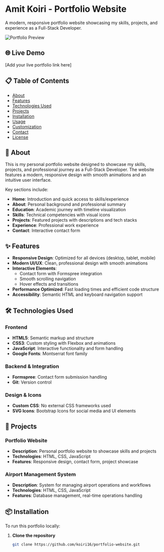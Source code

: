 # Amit Koiri - Portfolio Website

A modern, responsive portfolio website showcasing my skills, projects, and experience as a Full-Stack Developer.

![Portfolio Preview](img/demo.jpg)

## 🌐 Live Demo

[Add your live portfolio link here]

## 📋 Table of Contents

- [About](#about)
- [Features](#features)
- [Technologies Used](#technologies-used)
- [Projects](#projects)
- [Installation](#installation)
- [Usage](#usage)
- [Customization](#customization)
- [Contact](#contact)
- [License](#license)

## 📖 About

This is my personal portfolio website designed to showcase my skills, projects, and professional journey as a Full-Stack Developer. The website features a modern, responsive design with smooth animations and an intuitive user interface.

Key sections include:
- **Home**: Introduction and quick access to skills/experience
- **About**: Personal background and professional summary
- **Education**: Academic journey with timeline visualization
- **Skills**: Technical competencies with visual icons
- **Projects**: Featured projects with descriptions and tech stacks
- **Experience**: Professional work experience
- **Contact**: Interactive contact form

## ✨ Features

- **Responsive Design**: Optimized for all devices (desktop, tablet, mobile)
- **Modern UI/UX**: Clean, professional design with smooth animations
- **Interactive Elements**: 
  - Contact form with Formspree integration
  - Smooth scrolling navigation
  - Hover effects and transitions
- **Performance Optimized**: Fast loading times and efficient code structure
- **Accessibility**: Semantic HTML and keyboard navigation support

## 🛠 Technologies Used

### Frontend
- **HTML5**: Semantic markup and structure
- **CSS3**: Custom styling with Flexbox and animations
- **JavaScript**: Interactive functionality and form handling
- **Google Fonts**: Montserrat font family

### Backend & Integration
- **Formspree**: Contact form submission handling
- **Git**: Version control

### Design & Icons
- **Custom CSS**: No external CSS frameworks used
- **SVG Icons**: Bootstrap Icons for social media and UI elements

## 🚀 Projects

### Portfolio Website
- **Description**: Personal portfolio website to showcase skills and projects
- **Technologies**: HTML, CSS, JavaScript
- **Features**: Responsive design, contact form, project showcase

### Airport Management System
- **Description**: System for managing airport operations and workflows
- **Technologies**: HTML, CSS, JavaScript
- **Features**: Database management, real-time operations handling

## 📦 Installation

To run this portfolio locally:

1. **Clone the repository**
   ```bash
   git clone https://github.com/koiri16/portfolio-website.git
